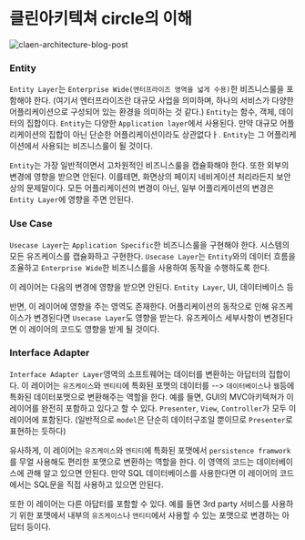 # 클린아키텍쳐 circle의 이해
![claen-architecture-blog-post](https://blog.cleancoder.com/uncle-bob/images/2012-08-13-the-clean-architecture/CleanArchitecture.jpg)

### Entity
`Entity Layer`는 `Enterprise Wide(엔터프라이즈 영역을 넓게 수용)`한 비즈니스룰을 포함해야 한다. (여기서 엔터프라이즈란 대규모 사업을 의미하며, 하나의 서비스가 다양한 어플리케이션으로 구성되어 있는 환경을 의미하는 것 같다.) `Entity`는 함수, 객체, 데이터의 집합이다. `Entity`는 다양한 `Application layer`에서 사용된다. 만약 대규모 어플리케이션의 집합이 아닌 단순한 어플리케이션이라도 상관없다ㅏ. `Entity`는 그 어플리케이션에서 사용되는 비즈니스룰이 될 것이다.

`Entity`는 가장 일반적이면서 고차원적인 비즈니스룰을 캡슐화해야 한다. 또한 외부의 변경에 영향을 받으면 안된다. 이를테면, 화면상의 페이지 네비게이션 처리라든지 보안상의 문제말이다. 모든 어플리케이션의 변경이 아닌, 일부 어플리케이션의 변경은 `Entity Layer`에 영향을 주면 안된다.

### Use Case
`Usecase Layer`는 `Application Specific`한 비즈니스룰을 구현해야 한다. 시스템의 모든 유즈케이스를 캡슐화하고 구현한다. `Usecase Layer`는 `Entity`와의 데이터 흐름을 조율하고 `Enterprise Wide`한 비즈니스를을 사용하여 동작을 수행하도록 한다.

이 레이어는 다음의 변경에 영향을 받으면 안된다. `Entity Layer`, UI, 데이터베이스 등

반면, 이 레이어에 영향을 주는 영역도 존재한다. 어플리케이션의 동작으로 인해 유즈케이스가 변경된다면 `Usecase Layer`도 영향을 받는다. 유즈케이스 세부사항이 변경된다면 이 레이어의 코드도 영향을 받게 될 것이다.

### Interface Adapter
`Interface Adapter Layer`영역의 소프트웨어는 데이터를 변환하는 아답터의 집합이다. 이 레이어는 `유즈케이스`와 `엔티티`에 특화된 포맷의 데이터를 --> `데이터베이스`나 `웹`등에 특화된 데이터포맷으로 변환해주는 역할을 한다. 예를 들면, GUI의 MVC아키텍쳐가 이 레이어를 완전히 포함하고 있다고 할 수 있다. `Presenter`, `View`, `Controller`가 모두 이 레이어에 포함된다. (일반적으로 `model`은 단순히 데이터구조일 뿐이므로 `Presenter`로 표현하는 듯하다)

유사하게, 이 레이어는 `유즈케이스`와 `엔티티`에 특화된 포맷에서 `persistence framwork`를 무얼 사용해도 편리한 포맷으로 변환하는 역할을 한다. 이 영역의 코드는 데이터베이스에 관해 알고 있으면 안된다. 만약 SQL 데이터베이스를 사용한다면 이 레이어의 코드에서는 SQL문을 직접 사용하고 있으면 안된다.   

또한 이 레이어는 다른 아답터를 포함할 수 있다. 예를 들면 3rd party 서비스를 사용하기 위한 포맷에서 내부의 `유즈케이스`나 `엔티티`에서 사용할 수 있는 포맷으로 변경하는 아답터 등이다.
